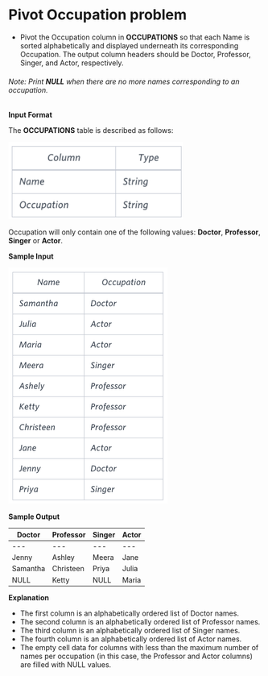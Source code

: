 # Pivot Occupation problem
- Pivot the Occupation column in **OCCUPATIONS** so that each Name is sorted alphabetically and displayed underneath its corresponding  Occupation. The output column headers should be Doctor, Professor, Singer, and Actor, respectively.

###### Note: Print **NULL** when there are no more names corresponding to an occupation.

**Input Format**

The **OCCUPATIONS** table is described as follows:


![alt text](<occupation table-1.png>)

Occupation will only contain one of the following values: **Doctor**, **Professor**, **Singer** or **Actor**.

**Sample Input**

![alt text](<occupation table details.png>)


**Sample Output**

| Doctor | Professor | Singer | Actor |
|---|---|---|---|
|---|---|---|---|
| Jenny | Ashley | Meera | Jane |
| Samantha | Christeen | Priya | Julia |
| NULL | Ketty | NULL | Maria |


**Explanation**
- The first column is an alphabetically ordered list of Doctor names.
- The second column is an alphabetically ordered list of Professor names.
- The third column is an alphabetically ordered list of Singer names.
- The fourth column is an alphabetically ordered list of Actor names.
- The empty cell data for columns with less than the maximum number of names per occupation (in this case, the Professor and Actor columns) are filled with NULL values.
